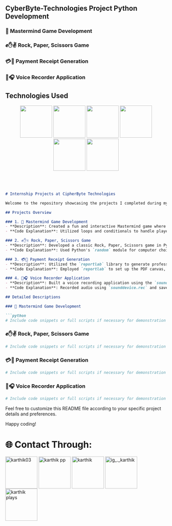 ## CyberByte-Technologies Project Python Development
### 🧩 Mastermind Game Development
### ✊✋✌️ Rock, Paper, Scissors Game
### 💳🧾 Payment Receipt Generation
### 🎤🎧 Voice Recorder Application

## Technologies Used

<div align="center">
<p align="center">  <img src="https://user-images.githubusercontent.com/74038190/212257472-08e52665-c503-4bd9-aa20-f5a4dae769b5.gif" width="100">
<img src="https://user-images.githubusercontent.com/74038190/212257468-1e9a91f1-b626-4baa-b15d-5c385dfa7ed2.gif" width="100">
<img src="https://user-images.githubusercontent.com/74038190/212257465-7ce8d493-cac5-494e-982a-5a9deb852c4b.gif" width="100">

<img src="https://user-images.githubusercontent.com/74038190/212281775-b468df30-4edc-4bf8-a4ee-f52e1aaddc86.gif" width="100">

  
<img src="https://github.com/Anmol-Baranwal/Cool-GIFs-For-GitHub/assets/74038190/de038172-e903-4951-926c-755878deb0b4" width="100">

<img src="https://github.com/Anmol-Baranwal/Cool-GIFs-For-GitHub/assets/74038190/e0d299f2-767c-4c21-bd49-90f2a19f1a78" width="100">
</div>
<br><br>    

```markdown
# Internship Projects at CipherByte Technologies

Welcome to the repository showcasing the projects I completed during my online internship at CipherByte Technologies! Below, you will find detailed descriptions and explanations for each project. These projects were instrumental in enhancing my coding skills and understanding practical applications.

## Projects Overview

### 1. 🧩 Mastermind Game Development
- **Description**: Created a fun and interactive Mastermind game where players take turns setting and guessing multi-digit numbers, with hints provided after each guess. The player with the fewest guesses wins!
- **Code Explanation**: Utilized loops and conditionals to handle player inputs and provide feedback. The game logic includes checking correct digits in both the right and wrong positions.

### 2. ✊✋✌️ Rock, Paper, Scissors Game
- **Description**: Developed a classic Rock, Paper, Scissors game in Python, complete with user input validation and a random computer opponent.
- **Code Explanation**: Used Python's `random` module for computer choices and `if-elif-else` statements to determine the winner based on game rules. Ensured user inputs are valid and responsive.

### 3. 💳🧾 Payment Receipt Generation
- **Description**: Utilized the `reportlab` library to generate professional PDF payment receipts, capturing transaction details and formatting them clearly.
- **Code Explanation**: Employed `reportlab` to set up the PDF canvas, draw text, and layout the receipt. This project taught me about PDF generation and document formatting.

### 4. 🎤🎧 Voice Recorder Application
- **Description**: Built a voice recording application using the `sounddevice` and `wavio` libraries. This project focused on real-time data handling and audio processing.
- **Code Explanation**: Recorded audio using `sounddevice.rec` and saved it with `wavio.write`. Managed sampling rates and audio channels to ensure high-quality recordings.

## Detailed Descriptions

### 🧩 Mastermind Game Development

```python
# Include code snippets or full scripts if necessary for demonstration
```

### ✊✋✌️ Rock, Paper, Scissors Game

```python
# Include code snippets or full scripts if necessary for demonstration
```

### 💳🧾 Payment Receipt Generation

```python
# Include code snippets or full scripts if necessary for demonstration
```

### 🎤🎧 Voice Recorder Application

```python
# Include code snippets or full scripts if necessary for demonstration
```

Feel free to customize this README file according to your specific project details and preferences.

Happy coding!

# 🌐 Contact Through: 
<p align="left">
  <a href="https://www.facebook.com/ruban.swe.3" target="blank"><img align="center" src="https://user-images.githubusercontent.com/74038190/235294010-ec412ef5-e3da-4efa-b1d4-0ab4d4638755.gif" alt="karthik03" height="100" width="100" /></a>
  <a href="https://www.linkedin.com/in/karthik-pp-b80b38237/" target="blank"><img align="center" src="https://user-images.githubusercontent.com/74038190/235294012-0a55e343-37ad-4b0f-924f-c8431d9d2483.gif" alt="karthik pp" height="100" width="100" /></a>
  <a href="https://www.instagram.com/ig_._karthik/" target="blank"><img align="center" src="https://user-images.githubusercontent.com/74038190/235294013-a33e5c43-a01c-43f6-b44d-a406d8b4ab75.gif" alt="karthik" height="100" width="100" /></a>
  <a href="https://instagram.com/ig_._karthik" target="blank"><img align="center" src="https://user-images.githubusercontent.com/74038190/235294015-47144047-25ab-417c-af1b-6746820a20ff.gif" alt="ig_._karthik" height="100" width="100" /></a>
  <a href="https://www.youtube.com/@KARTHIK4332" target="blank"><img align="center" src="https://raw.githubusercontent.com/rahuldkjain/github-profile-readme-generator/master/src/images/icons/Social/youtube.svg" alt="karthik plays" height="100" width="100" /></a>
</p>

